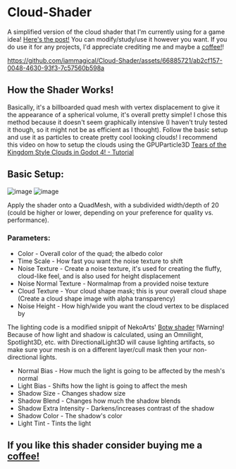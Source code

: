 # Cloud-Shader

A simplified version of the cloud shader that I'm currently using for a game idea! [Here's the post!](https://www.reddit.com/r/godot/comments/1ag4x7k/spent_the_last_couple_days_playing_around_with/)
You can modify/study/use it however you want. If you do use it for any projects, I'd appreciate crediting me and maybe a [coffee!](https://ko-fi.com/ya834095)!

https://github.com/iammagical/Cloud-Shader/assets/66885721/ab2cf157-0048-4630-93f3-7c57560b598a

## How the Shader Works!
Basically, it's a billboarded quad mesh with vertex displacement to give it the appearance of a spherical volume, it's overall pretty simple! I chose this method because it doesn't seem graphically intensive (I haven't truly tested it though, so it might not be as efficient as I thought). Follow the basic setup and use it as particles to create pretty cool looking clouds! I recommend this video on how to setup the clouds using the GPUParticle3D [Tears of the Kingdom Style Clouds in Godot 4! - Tutorial](https://www.youtube.com/watch?v=sNXj0RN09ps)

## Basic Setup: 
![image](https://github.com/iammagical/Cloud-Shader/assets/66885721/11db7cec-1ba0-4416-aa30-5b71a8cca300)
![image](https://github.com/iammagical/Cloud-Shader/assets/66885721/ade5059c-584d-44ed-845d-7f26fda50ef5)

Apply the shader onto a QuadMesh, with a subdivided width/depth of 20 (could be higher or lower, depending on your preference for quality vs. performance).

### Parameters:
* Color - Overall color of the quad; the albedo color
* Time Scale - How fast you want the noise texture to shift
* Noise Texture - Create a noise texture, it's used for creating the fluffy, cloud-like feel, and is also used for height displacement
* Noise Normal Texture - Normalmap from a provided noise texture
* Cloud Texture - Your cloud shape mask; this is your overall cloud shape (Create a cloud shape image with alpha transparency)
* Noise Height - How high/wide you want the cloud vertex to be displaced by

The lighting code is a modified snippit of NekoArts' [Botw shader](https://godotshaders.com/shader/update-botw-toon-shader/)
!Warning! Because of how light and shadow is calculated, using an Omnilight, Spotlight3D, etc. with DirectionalLight3D will cause lighting artifacts, so make sure your mesh is on a different layer/cull mask then your non-directional lights.

* Normal Bias - How much the light is going to be affected by the mesh's normal
* Light Bias - Shifts how the light is going to affect the mesh
* Shadow Size - Changes shadow size
* Shadow Blend - Changes how much the shadow blends
* Shadow Extra Intensity - Darkens/increases contrast of the shadow
* Shadow Color - The shadow's color
* Light Tint - Tints the light

## If you like this shader consider buying me a [coffee!](https://ko-fi.com/ya834095)
